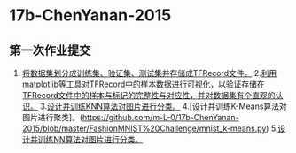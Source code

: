 # 17b-ChenYanan-2015
## 第一次作业提交  
 1. [将数据集划分成训练集、验证集、测试集并存储成TFRecord文件。](https://github.com/m-L-0/17b-ChenYanan-2015/blob/master/FashionMNIST%20Challenge/mnist-tfrecord.py)
 2.[利用matplotlib等工具对TFRecord中的样本数据进行可视化，以验证存储在TFRecord文件中的样本与标记的完整性与对应性，并对数据集有个直观的认识。](https://github.com/m-L-0/17b-ChenYanan-2015/blob/master/FashionMNIST%20Challenge/read-tfrecord.py)
 3.[设计并训练KNN算法对图片进行分类。](https://github.com/m-L-0/17b-ChenYanan-2015/blob/master/FashionMNIST%20Challenge/mnist_knn.py)
 4.[设计并训练K-Means算法对图片进行聚类]。(https://github.com/m-L-0/17b-ChenYanan-2015/blob/master/FashionMNIST%20Challenge/mnist_k-means.py)
 5.[设计并训练NN算法对图片进行分类。](https://github.com/m-L-0/17b-ChenYanan-2015/blob/master/FashionMNIST%20Challenge/mnist_cnn.py)
    
